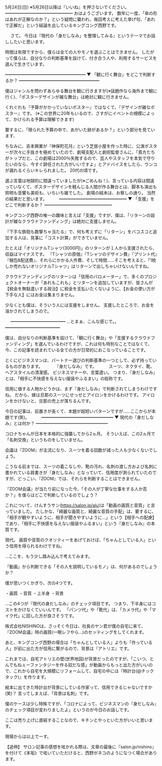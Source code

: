 5月24日(日) ※5月26日以降は『いいね』を押さないでください。
━━━━━━━━━━━━━━━━
おはようございます。
数年に一度、「傘の形はあれが正解なのか？」という疑問に襲われ、毎回考えに考えた挙げ句、「あれで正解だ」という結論を出しているキングコング西野です。

　
さて。
今日は『現代の「身だしなみ」を整理してみる』というテーマでお話ししたいと思います。

時間は有限ですから、僕らは全ての人やモノを選ぶことはできません。
したがって僕らは、自分なりの判断基準を設けて、付き合う人や、利用するサービスを選んで生きています。

━━━━━━━━━━━━━━━━━━━
▼ 「観に行く舞台」をどこで判断するか？
━━━━━━━━━━━━━━━━━━━

僕はジャンルを問わずあらゆる舞台を観に行きますが(※話題作なら海外まで観に行く)、「ポスターデザインが雑な舞台」は絶対に観に行きません。

くれぐれも『予算がかかっていないポスター』ではなくて、『デザインが雑なポスター』です。
(※この世界に20年もいるので、さすがにイベントの規模によって、かけられる予算は理解できます)

要するに、「限られた予算の中で、あがいた跡があるか？」という部分を見ています、

ちなみに、吉本興業が『神保町花月』という芝居小屋を作った時に、公演ポスターが次々に手抜きを極めていたので、劇場支配人と劇術監督さんに、「貴方たちがトップだと、この劇場は2000％失敗するので、芸人やスタッフを本気で守りたいのなら、今すぐ辞任された方がいいですよ」とアドバイスをしたら、ウンコが漏れるぐらいキレられました。
20代の頃です。

選ぶ言葉は地獄的に間違っていましたが(※ごめんね！)、言っている内容は間違っていなくて、ポスターデザインを軽んじる人間が作る舞台とは、脚本も演出も照明も音響も美術も、いちいち雑でした。
劇場の結末は、お察しの通り。
当然の結果だと思います。
　
　
━━━━━━━━━━━━━━━━
▼ 「支援」をどこで判断するか？
━━━━━━━━━━━━━━━━

キングコング西野の唯一の趣味と言えば「支援」ですが、僕は、「リターンの設計が雑なクラウドファンディング」は絶対に支援しません。

『下手な鉄砲も数撃ちゃ当たる』で、何も考えずに「リターン」をバコスコと追加する人は、見事に「コスト計算」ができていません。

たとえば「オリジナルTシャツ(3000円)」のリターンが１人から支援されたら、収益はマイナスです。
『Tシャツの原価』『Tシャツのデザイン費』『プリント代』『梱包&配送費』、それらにかかる人件費、そして時間……そこを考えると、「1枚しか売れないオリジナルTシャツ」はリターンで出しちゃいけないんですね。

クラウドファンディングのリターンは「信用のバロメーター」で、多くのプロジェクトオーナーが「あれもこれも」とリターンを追加していますが、皆さんが【税金を無駄遣いする政治】に税金を支払いたくないように、【お金の使い方が下手な人】にはお金は集まりません。

少なくとも僕は、そういう人には支援をしません。
支援したところで、お金を溶かされてしまうので。

　
━━━━━━━━━━━━━
…とまぁ、こんな感じで。。
━━━━━━━━━━━━━

僕は、自分なりの判断基準を設けて、「観に行く舞台」や「支援するクラウドファンディング」を選んでいるわけですが、これは何も特別なことではなくて、今、この記事を読まれている全ての方が日常的におこなっていることです。

とくにビジネスマンは、パートナー選びの判断基準の一つとして、必ず持っているものがあります。
　
　
『身だしなみ』です。
　
　
スーツ、ネクタイ、靴、ヘアスタイルの清潔感。
ビジネスマナーや、言葉遣い。
つまり、『身だしなみ』とは、「相手に不快感を与えない服装やふるまい」の総称です。

信用に値する人物かどうかは、まず『身だしなみ』で判断されてしまうわけですね。
だから、嫁は旦那のスーツにせっせとアイロンをかけるわけです。
アイロンをかけないと、旦那の売上が落ちるんです。

今日の記事は、前置きが長くて、本題が超短いパターンですが……ここからが本題です(笑)。
　
　
━━━━━━━━━━━━━━━━━
▼ 現代の『身だしなみ』とは何か？
━━━━━━━━━━━━━━━━━

コロナちゃんが日本を本格的に強襲してから2ヵ月。
そういえば、この2ヵ月で「名刺交換」というものをしていません。

会議は『ZOOM』が主流になり、スーツを着る回数が減った人も少なくないでしょう。

こうなる前までは、スーツの着こなしや、靴の汚れ、名刺の渡し方および名刺に書かれている肩書きが『身だしなみ』となっていて、信用度が測られていたのですが、どっこい、『ZOOM』では、それらを判断することはできません。

『ZOOM会議』が当たり前になった今、「その人が丁寧な仕事をする人か否か？」を僕らはどこで判断しているのでしょう？

これについて、けんすうサン(https://salon.jp/alu)は「動画の画質と音質」と言っていました。
たしかな、「綺麗な画質と、綺麗な音質の手配」は、要するに、「相手が観やすいように、相手が聞きやすいように…」という【相手への配慮】であり、「相手に不快感を与えない服装やふるまい」という『身だしなみ』の本質です。

現代。
画質や音質のクオリティーをあげておけば、「ちゃんとしている人」という信用を得られるわけですね。

…ここを、もう少し踏み込んで考えてみます。

「動画」から判断できる「その人を説明しているモノ」は、何があるのでしょうか？

僕が思いつくかぎり、次の4つです。

・画質
・音質
・上半身
・背景

…この4つが『現代の身だしなみ』のチェック項目です。
つまり、下半身にはコストをかけなくていいんです。
「パンツ代」や「靴代」は、「カメラ代」や「マイク代」に回した方が良さそうです。

株式会社NISHINOは、さっそく今日は、社長のヤン君が僕の自宅に来て、『ZOOM会議』時の画質(一眼レフやら…)のセッティングをしてくれます。

あと、キングコング西野の場合は「ちゃんとしている人」よりも「作っている人」が前に出た方が信用に繋がるので、背景は『アトリエ』です。

これまでは、自宅アトリエの壁(世界地図)が背景だったのですが、「こいつ、とんでもねぇーファンタジーを作る奴だな感」が動画からもっと出た方がいいので、これから自宅を大規模にリフォームして、自宅の中には『時計台(@チックタック)』を作ります。

絵本に出てきた時計台が背景にしている作家って、信用できるじゃないですか(笑)？
言ってしまえば、「背景は名刺」です。

僕のケースは少し特殊ですが、「コロナによって、ビジネスマンの『身だしなみ』のチェック項目が変わりましたよ」というのが今日のお話しです。

ここは売り上げに直結することなので、キチンとやっといた方がいいと思います。

現場からは以上でーす。

【追伸】
サロン記事の感想を呟かれる際は、文章の最後に『salon.jp/nishino』を付けて《本垢》で呟いていただけると、西野がネコのようになつく場合があります。
